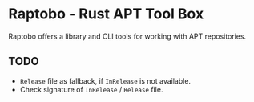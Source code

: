 # Raptobo - Rust APT Tool Box

Raptobo offers a library and CLI tools for working with APT repositories.

## TODO

- `Release` file as fallback, if `InRelease` is not available.
- Check signature of `InRelease` / `Release` file.